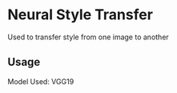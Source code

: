# Neural Style Transfer

Used to transfer style from one image to another


## Usage

Model Used: VGG19
